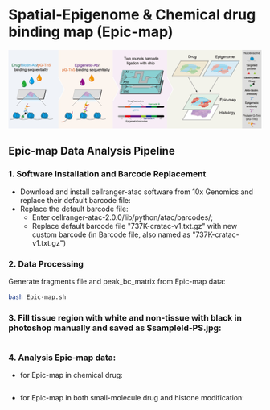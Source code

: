 # Spatial-Epigenome & Chemical drug binding map (Epic-map)

![image](https://github.com/jiangfuqing/Epic-map/blob/main/Epic-map.jpg)

## Epic-map Data Analysis Pipeline

### 1. Software Installation and Barcode Replacement
- Download and install cellranger-atac software from 10x Genomics and replace their default barcode file:
- Replace the default barcode file:
  - Enter cellranger-atac-2.0.0/lib/python/atac/barcodes/;
  - Replace default barcode file "737K-cratac-v1.txt.gz" with new custom barcode (in Barcode file, also named as "737K-cratac-v1.txt.gz")

### 2. Data Processing
Generate fragments file and peak_bc_matrix from Epic-map data:
```bash
bash Epic-map.sh
```

### 3. Fill tissue region with white and non-tissue with black in photoshop manually and saved as $sampleId-PS.jpg:
```python Figure_filter.py -i $sampleId
```

### 4. Analysis Epic-map data:
- for Epic-map in chemical drug:
   ```Rscript Epic_map_for_drug_Signac.R $sampleId or Rscript Epic_map_for_drug_ArchR.R $sampleId
   ```
- for Epic-map in both small-molecule drug and histone modification:
   ```Rscript Epic_map_for_drug&histone.R $sampleId1 $sampleId2 $sampleId1 $modality1 $modality2
   ```
